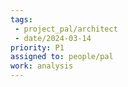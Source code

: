 ```yaml
---
tags:
 - project_pal/architect
 - date/2024-03-14
priority: P1
assigned to: people/pal
work: analysis 
---
```

